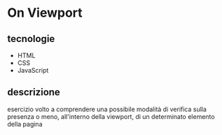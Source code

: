 # On Viewport
## tecnologie
* HTML
* CSS
* JavaScript
## descrizione
esercizio volto a comprendere una possibile modalità di verifica sulla presenza o meno, all'interno della viewport, di un determinato elemento della pagina
